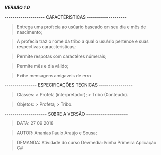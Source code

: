 _________________________VERSÃO 1.0_________________________

 -------------------- CARACTÉRISTICAS -------------------- 
> Entrega uma profecia ao usúario baseado em seu dia e mês de nascimento;

> A profecia traz o nome da tribo a qual o usuário pertence e suas respectivas caraccterísticas;

> Permite respotas com caractéres númerais;

> Permite mês e dia válido;

> Exibe mensagens amigaveis de erro.

 ---------------- ESPECIFICAÇÕES TÉCNICAS ----------------- 
> Classes:
	> Profeta (interpretador);
	> Tribo (Conteudo).

> Objetos:
	> Profeta;
	> Tribo.

--------------------- SOBRE A VERSÃO ---------------------
> DATA: 27 09 2018;

> AUTOR: Ananias Paulo Araújo e Sousa;

> DEMANDA: Atividade do curso Devmedia: Minha Primeira Aplicação C#

